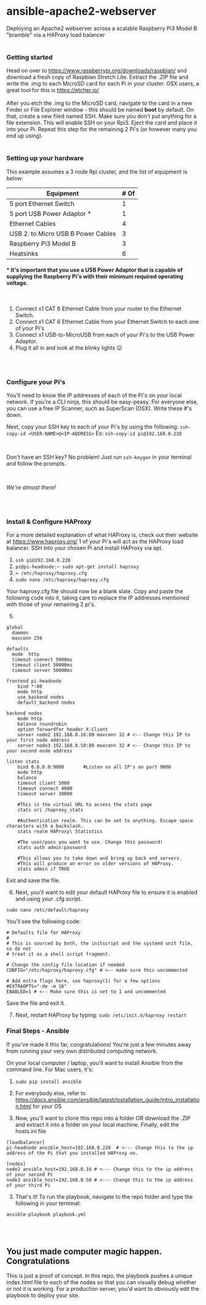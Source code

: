 # ansible-apache2-webserver
Deploying an Apache2 webserver across a scalable Raspberry Pi3 Model B "bramble" via a HAProxy load balancer
<br><br>
### Getting started
Head on over to https://www.raspberrypi.org/downloads/raspbian/ and download a fresh copy of Raspbian Stretch Lite. Extract the .ZIP file and write the .img to each MicroSD card for each Pi in your cluster. OSX users, a great tool for this is https://etcher.io/
<br><br>
After you etch the .img to the MicroSD card, navigate to the card in a new Finder or File Explorer window - this should be named **boot** by default. On that, create a new filed named SSH. Make sure you don't put anything for a file extension. This will enable SSH on your Rpi3. Eject the card and place it into your Pi. Repeat this step for the remaining 2 Pi's (or however many you end up using).
<br><br>
### Setting up your hardware
This example assumes a 3 node Rpi cluster, and the list of equipment is below:
<br>

Equipment | # Of
----------|-----
5 port Ethernet Switch | 1 
5 port USB Power Adaptor * | 1 
Ethernet Cables | 4 
USB 2. to Micro USB B Power Cables | 3 
Raspberry Pi3 Model B | 3 
Heatsinks | 6 

#### * It's important that you use a USB Power Adaptor that is capable of supplying the Raspberry Pi's with their minimum required operating voltage. 

<br>

1. Connect x1 CAT 6 Ethernet Cable from your router to the Ethernet Switch.
2. Connect x1 CAT 6 Ethernet Cable from your Ethernet Switch to each one of your Pi's
3. Connect x1 USB-to-MicroUSB from each of your Pi's to the USB Power Adaptor.
4. Plug it all in and look at the blinky lights :wink:

<br><br>

### Configure your Pi's
You'll need to know the IP addresses of each of the Pi's on your local network. If you're a CLI ninja, this should be easy-peasy. For everyone else, you can use a free IP Scanner, such as SuperScan (OSX). Write these #'s down.

Next, copy your SSH key to each of your Pi's by using the following:
`ssh-copy-id <USER-NAME>@<IP-ADDRESS>`
Ex: `ssh-copy-id pi@192.168.0.228` 

<br>

Don't have an SSH key? No problem! Just run `ssh-keygen` in your terminal and follow the prompts.

<br>

_We're almost there!_

<br><br>

### Install & Configure HAProxy
For a more detailed explanation of what HAProxy is, check out their website at https://www.haproxy.org/
1 of your Pi's will act as the HAProxy load balancer. SSH into your chosen Pi and install HAProxy via apt.

1. `ssh pi@192.168.0.228`
2. `pi@pi-headnode:~ sudo apt-get install haproxy`
3. `> /etc/haproxy/haproxy.cfg`
4. `sudo nano /etc/haproxy/haproxy.cfg`

Your haproxy.cfg file should now be a blank slate. Copy and paste the following code into it, taking care to replace the IP addresses mentioned with those of your remaining 2 pi's.

5. 
```
global
  daemon
  maxconn 256

defaults
  mode  http
  timeout connect 5000ms
  timeout client 50000ms
  timeout server 50000ms

frontend pi-headnode
    bind *:80
    mode http
    use_backend nodes
    default_backend nodes

backend nodes
    mode http
    balance roundrobin
    option forwardfor header X-Client
    server node2 192.168.0.16:80 maxconn 32 # <-- Change this IP to your first node address
    server node3 192.168.0.58:80 maxconn 32 # <-- Change this IP to your second node address

listen stats
    bind 0.0.0.0:9000       #Listen on all IP's on port 9000
    mode http
    balance
    timeout client 5000
    timeout connect 4000
    timeout server 30000

    #This is the virtual URL to access the stats page
    stats uri /haproxy_stats

    #Authentication realm. This can be set to anything. Escape space characters with a backslash.
    stats realm HAProxy\ Statistics

    #The user/pass you want to use. Change this password!
    stats auth admin:password

    #This allows you to take down and bring up back end servers.
    #This will produce an error on older versions of HAProxy.
    stats admin if TRUE
```

Exit and save the file.

6. Next, you'll want to edit your default HAProxy file to ensure it is enabled and using your .cfg script. 

`sudo nano /etc/default/haproxy`

You'll see the following code:

```
# Defaults file for HAProxy
#
# This is sourced by both, the initscript and the systemd unit file, so do not
# treat it as a shell script fragment.

# Change the config file location if needed
CONFIG="/etc/haproxy/haproxy.cfg" # <-- make sure this uncommented

# Add extra flags here, see haproxy(1) for a few options
#EXTRAOPTS="-de -m 16"
ENABLED=1 # <-- Make sure this is set to 1 and uncommented
```    

Save the file and exit it.

7. Next, restart HAProxy by typing:
`sudo /etc/init.d/haproxy restart`

### Final Steps - Ansible
If you've made it this far, congratulations! You're just a few minutes away from running your very own distributed computing network.

On your local computer / laptop, you'll want to install Ansible from the command line. For Mac users, it's: 
1. `sudo pip install ansible`
  1. For everybody else, refer to https://docs.ansible.com/ansible/latest/installation_guide/intro_installation.html for your OS
  
2. Now, you'll want to clone this repo into a folder OR download the .ZIP and extract it into a folder on your local machine. Finally, edit the hosts.ini file
```
[loadbalancer]
pi-headnode ansible_host=192.168.0.228  # <--- Change this to the ip address of the Pi that you installed HAProxy on.

[nodes]
node2 ansible_host=192.168.0.16 # <--- Change this to the ip address of your second Pi
node3 ansible_host=192.168.0.58 # <--- Change this to the ip address of your third Pi 
```

3. That's it! To run the playbook, navigate to the repo folder and type the following in your terminal:

`ansible-playbook playbook.yml` 

<br><br>

## You just made computer magic happen. Congratulations
This is just a proof of concept. In this repo, the playbook pushes a unique index.html file to each of the nodes so that you can visually debug whether or not it is working. For a production server, you'd want to obviously edit the playbook to deploy your site. 
